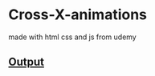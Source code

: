 # Cross-X-animations
made with  html css and js from udemy 



## [Output](https://madhav2108.github.io/Cross-X-animations/)
